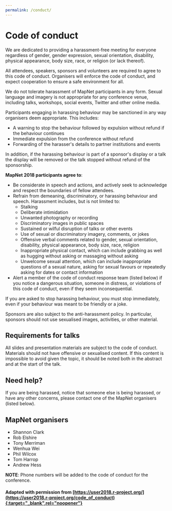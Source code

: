 ```yaml
---
permalink: /conduct/
---
```


<span></span>

# Code of conduct

We are dedicated to providing a harassment-free meeting for everyone regardless of gender, gender expression, sexual orientation, disability, physical appearance, body size, race, or religion (or lack thereof).

All attendees, speakers, sponsors and volunteers are required to agree to this code of conduct. Organisers will enforce the code of conduct, and expect cooperation to ensure a safe environment for all.

We do not tolerate harassment of MapNet participants in any form. Sexual language and imagery is not appropriate for any conference venue, including talks, workshops, social events, Twitter and other online media.

Participants engaging in harassing behaviour may be sanctioned in any way organisers deem appropriate. This includes:
- A warning to stop the behaviour followed by expulsion without refund if the behaviour continues
- Immediate expulsion from the conference without refund
- Forwarding of the harasser's details to partner institutions and events
 
In addition, if the harassing behaviour is part of a sponsor's display or a talk the display will be removed or the talk stopped without refund of the sponsorship.

**MapNet 2018 participants agree to**:

- Be considerate in speech and actions, and actively seek to acknowledge and respect the boundaries of fellow attendees.
- Refrain from demeaning, discriminatory, or harassing behaviour and speech. Harassment includes, but is not limited to:
    + Stalking
    + Deliberate intimidation
    + Unwanted photography or recording
    + Discriminatory images in public spaces
    + Sustained or wilful disruption of talks or other events
    + Use of sexual or discriminatory imagery, comments, or jokes
    + Offensive verbal comments related to gender, sexual orientation, disability, physical appearance, body size, race, religion
    + Inappropriate physical contact, which can include grabbing as well as hugging without asking or massaging without asking
    + Unwelcome sexual attention, which can include inappropriate questions of a sexual nature, asking for sexual favours or repeatedly asking for dates or contact information
- Alert a member of the code of conduct response team (listed below) if you notice a dangerous situation, someone in distress, or violations of this code of conduct, even if they seem inconsequential.

If you are asked to stop harassing behaviour, you must stop immediately, even if your behaviour was meant to be friendly or a joke. 

Sponsors are also subject to the anti-harassment policy. In particular, sponsors should not use sexualised images, activities, or other material.

## Requirements for talks

All slides and presentation materials are subject to the code of conduct. Materials should not have offensive or sexualised content. If this content is impossible to avoid given the topic, it should be noted both in the abstract and at the start of the talk.

## Need help?

If you are being harassed, notice that someone else is being harassed, or have any other concerns, please contact one of the MapNet organisers (listed below).

## MapNet organisers

- Shannon Clark
- Rob Elshire
- Tony Merriman
- Wenhua Wei
- Phil Wilcox
- Tom Harrop
- Andrew Hess

**NOTE**: Phone numbers will be added to the code of conduct for the conference.

#### Adapted with permission from [https://user2018.r-project.org/](https://user2018.r-project.org/code_of_conduct){:target="_blank",rel="noopener"}
